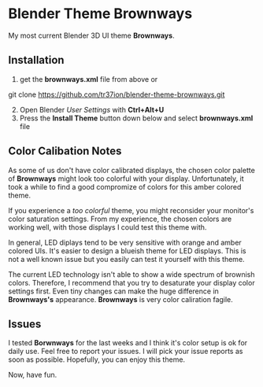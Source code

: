 # Blender Theme Brownways

My most current Blender 3D UI theme **Brownways**.

## Installation

1. get the **brownways.xml** file from above or

 git clone https://github.com/tr37ion/blender-theme-brownways.git

2. Open Blender *User Settings* with **Ctrl+Alt+U**
3. Press the **Install Theme** button down below and select **brownways.xml** file

## Color Calibation Notes

As some of us don't have color calibrated displays, the chosen color palette of **Brownways** might look too colorful with your display. Unfortunately, it took a while to find a good compromize of colors for this amber colored theme.

If you experience a *too colorful* theme, you might reconsider your monitor's color saturation settings. From my experience, the chosen colors are working well, with those displays I could test this theme with.

In general, LED diplays tend to be very sensitive with orange and amber colored UIs. It's easier to design a blueish theme for LED displays. This is not a well known issue but you easily can test it yourself with this theme.

The current LED technology isn't able to show a wide spectrum of brownish colors. Therefore, I recommend that you try to desaturate your display color settings first. Even tiny changes can make the huge difference in **Brownways's** appearance. **Brownways** is very color caliration fagile.

## Issues

I tested **Borwnways** for the last weeks and I think it's color setup is ok for daily use. Feel free to report your issues. I will pick your issue reports as soon as possible. Hopefully, you can enjoy this theme.

Now, have fun.
